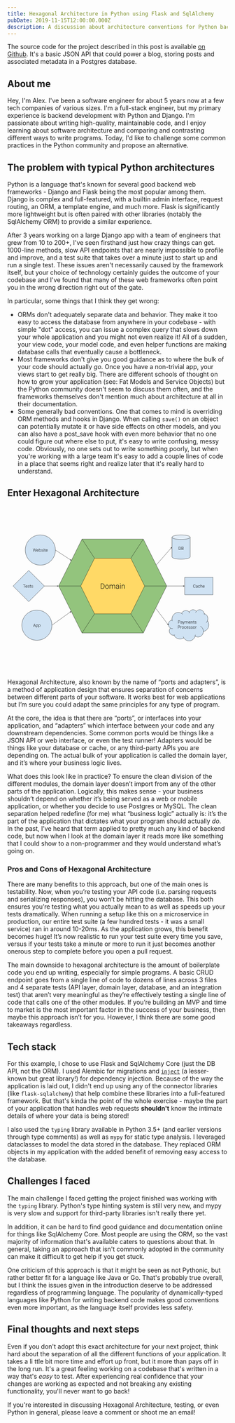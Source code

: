 ```yaml
---
title: Hexagonal Architecture in Python using Flask and SqlAlchemy
pubDate: 2019-11-15T12:00:00.000Z
description: A discussion about architecture conventions for Python backends.
---
```


The source code for the project described in this post is available [on Github](https://github.com/alex-grover/hexagonal-architecture-python). It's a basic JSON API that could power a blog, storing posts and associated metadata in a Postgres database.

## About me

Hey, I'm Alex. I've been a software engineer for about 5 years now at a few tech companies of various sizes. I'm a full-stack engineer, but my primary experience is backend development with Python and Django. I'm passionate about writing high-quality, maintainable code, and I enjoy learning about software architecture and comparing and contrasting different ways to write programs. Today, I'd like to challenge some common practices in the Python community and propose an alternative.

## The problem with typical Python architectures

Python is a language that's known for several good backend web frameworks - Django and Flask being the most popular among them. Django is complex and full-featured, with a builtin admin interface, request routing, an ORM, a template engine, and much more. Flask is significantly more lightweight but is often paired with other libraries (notably the SqlAlchemy ORM) to provide a similar experience.

After 3 years working on a large Django app with a team of engineers that grew from 10 to 200+, I've seen firsthand just how crazy things can get. 1000-line methods, slow API endpoints that are nearly impossible to profile and improve, and a test suite that takes over a minute just to start up and run a single test. These issues aren't necessarily caused by the framework itself, but your choice of technology certainly guides the outcome of your codebase and I've found that many of these web frameworks often point you in the wrong direction right out of the gate.

In particular, some things that I think they get wrong:

- ORMs don't adequately separate data and behavior. They make it too easy to access the database from anywhere in your codebase - with simple "dot" access, you can issue a complex query that slows down your whole application and you might not even realize it! All of a sudden, your view code, your model code, and even helper functions are making database calls that eventually cause a bottleneck.
- Most frameworks don't give you good guidance as to where the bulk of your code should actually _go_. Once you have a non-trivial app, your views start to get really big. There are different schools of thought on how to grow your application (see: Fat Models and Service Objects) but the Python community doesn't seem to discuss them often, and the frameworks themselves don't mention much about architecture at all in their documentation.
- Some generally bad conventions. One that comes to mind is overriding ORM methods and hooks in Django. When calling `save()` on an object can potentially mutate it or have side effects on other models, and you can also have a post_save hook with even more behavior that no one could figure out where else to put, it's easy to write confusing, messy code. Obviously, no one sets out to write something poorly, but when you're working with a large team it's easy to add a couple lines of code in a place that seems right and realize later that it's really hard to understand.

## Enter Hexagonal Architecture

<svg viewBox="0 0 960 720" fill="none" stroke-linecap="square" stroke-miterlimit="10" xmlns="http://www.w3.org/2000/svg">
  <clipPath id="a">
    <path d="M0 0h960v720H0V0z"/>
  </clipPath>
  <g clip-path="url(#a)">
    <path fill="none" d="M0 0h960v720H0z"/>
    <path
      fill="#93c47d"
      d="m223.546 346.113 101.968-203.937h266.867l101.968 203.937L592.381 550.05H325.514z"
      fill-rule="evenodd"
    />
    <path
      stroke="#000"
      stroke-linejoin="round"
      stroke-linecap="butt"
      d="m223.546 346.113 101.968-203.937h266.867l101.968 203.937L592.381 550.05H325.514z"
    />
    <path
      fill="#ffd966"
      d="M319.625 346.113 379.97 225.42h157.953l60.346 120.693-60.346 120.693H379.97z"
      fill-rule="evenodd"
    />
    <path
      stroke="#000"
      stroke-linejoin="round"
      stroke-linecap="butt"
      d="M319.625 346.113 379.97 225.42h157.953l60.346 120.693-60.346 120.693H379.97z"
    />
    <path
      fill="#000"
      d="M407.26 357.833v-22.75h6.36q2.796 0 5.015 1.281 2.219 1.266 3.453 3.64 1.25 2.376 1.25 5.407v2.094q0 3.047-1.234 5.406-1.235 2.36-3.485 3.64-2.234 1.282-5.14 1.282h-6.219zm1.922-21.11v19.485h4.312q3.594 0 5.766-2.375 2.172-2.39 2.172-6.453v-2q0-3.922-2.14-6.282-2.141-2.359-5.641-2.375h-4.47zm17.562 12.407q0-2.438.938-4.39.953-1.954 2.672-3.032 1.734-1.094 3.922-1.094 3.375 0 5.468 2.375 2.094 2.36 2.094 6.266v.39q0 2.453-.953 4.422-.938 1.953-2.656 3.016-1.719 1.062-3.922 1.062-3.36 0-5.469-2.359-2.094-2.375-2.094-6.281v-.375zm1.875.515q0 3.032 1.563 4.985 1.578 1.937 4.125 1.937 2.531 0 4.094-1.937 1.578-1.953 1.578-5.14v-.36q0-1.938-.719-3.547-.719-1.61-2.016-2.485-1.297-.89-2.968-.89-2.5 0-4.079 1.969-1.578 1.953-1.578 5.125v.343zm18.782-8.718.062 2.75q.938-1.532 2.344-2.297 1.406-.766 3.125-.766 4 0 5.078 3.281.906-1.578 2.422-2.422 1.515-.859 3.344-.859 5.437 0 5.546 5.938v11.28h-1.875v-11.14q-.015-2.265-.984-3.36-.953-1.093-3.125-1.093-2.016.031-3.406 1.313-1.39 1.265-1.547 3.093v11.188h-1.875v-11.281q-.016-2.172-1.031-3.235-1-1.078-3.094-1.078-1.766 0-3.031 1.016-1.266 1-1.875 2.984v11.594h-1.875v-16.906h1.797zm37.328 16.906q-.281-.797-.36-2.36-.984 1.282-2.515 1.985-1.516.687-3.219.687-2.438 0-3.953-1.359-1.5-1.36-1.5-3.438 0-2.468 2.047-3.906 2.062-1.437 5.734-1.437h3.39v-1.922q0-1.813-1.124-2.844-1.11-1.047-3.25-1.047-1.953 0-3.235 1-1.28 1-1.28 2.406l-1.876-.015q0-2.016 1.875-3.485 1.875-1.484 4.61-1.484 2.828 0 4.453 1.422 1.64 1.406 1.687 3.937v8q0 2.454.516 3.672v.188h-2zm-5.875-1.344q1.875 0 3.344-.906 1.484-.906 2.156-2.422v-3.719h-3.344q-2.797.031-4.375 1.031-1.578.985-1.578 2.72 0 1.421 1.047 2.359 1.062.937 2.75.937zm14.437 1.344h-1.875v-16.906h1.875v16.906zm-2.203-21.797q0-.531.344-.89.344-.376.937-.376.594 0 .938.375.36.36.36.891t-.36.89q-.344.36-.938.36-.593 0-.937-.36-.344-.359-.344-.89zm9.063 4.89.062 2.891q.953-1.562 2.375-2.375 1.422-.828 3.14-.828 2.72 0 4.048 1.531 1.328 1.532 1.343 4.594v11.094h-1.859v-11.11q-.016-2.265-.969-3.375-.937-1.109-3.015-1.109-1.735 0-3.079 1.094-1.328 1.078-1.968 2.922v11.578h-1.86v-16.906h1.782z"
    />
    <path fill="none" d="m325.514 142.176 54.457 83.244"/>
    <path
      stroke="#000"
      stroke-linejoin="round"
      stroke-linecap="butt"
      d="m325.514 142.176 54.457 83.244"
    />
    <path fill="none" d="M223.546 346.113h96.094"/>
    <path
      stroke="#000"
      stroke-linejoin="round"
      stroke-linecap="butt"
      d="M223.546 346.113h96.094"
    />
    <path fill="none" d="m325.514 550.05 54.457-83.244"/>
    <path
      stroke="#000"
      stroke-linejoin="round"
      stroke-linecap="butt"
      d="m325.514 550.05 54.457-83.244"
    />
    <path fill="none" d="m537.924 466.806 54.457 83.244"/>
    <path
      stroke="#000"
      stroke-linejoin="round"
      stroke-linecap="butt"
      d="m537.924 466.806 54.457 83.244"
    />
    <path fill="none" d="M598.27 346.113h96.095"/>
    <path
      stroke="#000"
      stroke-linejoin="round"
      stroke-linecap="butt"
      d="M598.27 346.113h96.095"
    />
    <path fill="none" d="m537.924 225.42 54.457-83.244"/>
    <path
      stroke="#000"
      stroke-linejoin="round"
      stroke-linecap="butt"
      d="m537.924 225.42 54.457-83.244"
    />
    <path
      fill="#cfe2f3"
      d="M717.528 134.102c0 5.458 17.697 9.882 39.527 9.882 21.83 0 39.528-4.424 39.528-9.882v85.402c0 5.458-17.697 9.882-39.528 9.882-21.83 0-39.527-4.424-39.527-9.882z"
      fill-rule="evenodd"
    />
    <path
      fill="#e2edf7"
      d="M717.528 134.102c0-5.457 17.697-9.882 39.527-9.882 21.83 0 39.528 4.425 39.528 9.882 0 5.458-17.697 9.882-39.528 9.882-21.83 0-39.527-4.424-39.527-9.882z"
      fill-rule="evenodd"
    />
    <path
      fill="none"
      d="M796.583 134.102c0 5.458-17.697 9.882-39.528 9.882-21.83 0-39.527-4.424-39.527-9.882 0-5.457 17.697-9.882 39.527-9.882 21.83 0 39.528 4.425 39.528 9.882v85.402c0 5.458-17.697 9.882-39.528 9.882-21.83 0-39.527-4.424-39.527-9.882v-85.402"
    />
    <path
      stroke="#000"
      stroke-linejoin="round"
      stroke-linecap="butt"
      d="M796.583 134.102c0 5.458-17.697 9.882-39.528 9.882-21.83 0-39.527-4.424-39.527-9.882 0-5.457 17.697-9.882 39.527-9.882 21.83 0 39.528 4.425 39.528 9.882v85.402c0 5.458-17.697 9.882-39.528 9.882-21.83 0-39.527-4.424-39.527-9.882v-85.402"
    />
    <path
      fill="#000"
      d="M746.903 188.664v-13.266h3.719q1.625 0 2.906.75 1.297.735 2.016 2.125.734 1.375.734 3.157v1.218q0 1.766-.719 3.141t-2.031 2.125q-1.297.75-3 .75h-3.625zm1.125-12.312v11.359h2.516q2.093 0 3.359-1.375 1.266-1.39 1.266-3.766v-1.172q0-2.28-1.25-3.656-1.25-1.375-3.282-1.39h-2.61zm11.09 12.312v-13.266h3.923q2.125 0 3.218.891 1.11.875 1.11 2.578 0 1.031-.563 1.797-.547.766-1.531 1.078 1.156.266 1.86 1.156.718.875.718 2.032 0 1.75-1.14 2.75-1.126.984-3.157.984h-4.437zm1.126-6.375v5.422h3.36q1.437 0 2.28-.719.844-.734.844-2.047 0-1.234-.812-1.937-.797-.719-2.22-.719h-3.452zm0-.937h3.062q1.406-.032 2.172-.657.766-.64.766-1.843 0-1.282-.797-1.891-.797-.61-2.406-.61h-2.797v5z"
    />
    <path
      fill="#cfe2f3"
      d="M717.727 493.517c-1.42-10.923 3.241-21.737 12.004-27.852 8.763-6.115 20.091-6.459 29.178-.886 3.219-6.351 9.11-10.736 15.892-11.829s13.658 1.236 18.548 6.28c2.742-5.758 8.126-9.627 14.241-10.233 6.116-.607 12.097 2.135 15.822 7.252 4.954-6.104 12.836-8.674 20.235-6.598 7.4 2.076 12.987 8.425 14.345 16.3 6.07 1.734 11.125 6.14 13.86 12.082a23.815 23.815 0 0 1 .405 18.9c5.977 8.145 7.375 18.999 3.672 28.51-3.702 9.511-11.948 16.251-21.66 17.705-.07 8.927-4.744 17.118-12.224 21.416-7.48 4.298-16.597 4.032-23.837-.695-3.083 10.691-11.763 18.558-22.288 20.2-10.525 1.644-21.01-3.23-26.923-12.517-7.25 4.577-15.948 5.896-24.133 3.658-8.185-2.238-15.168-7.843-19.374-15.552-7.407.908-14.57-3.11-17.932-10.062-3.362-6.95-2.208-15.354 2.889-21.039-6.608-4.072-9.98-12.154-8.357-20.03 1.622-7.875 7.872-13.761 15.489-14.588z"
      fill-rule="evenodd"
    />
    <path
      fill="none"
      d="M710.449 528.556c3.118 1.922 6.72 2.794 10.323 2.499m4.719 28.603c1.549-.19 3.068-.592 4.516-1.195m38.988 13.088a29.415 29.415 0 0 1-2.722-5.454m51.935-2.229c.563-1.949.927-3.955 1.087-5.985m34.972-14.735c.073-9.504-5.082-18.205-13.25-22.368m31.238-23.846a22.761 22.761 0 0 1-5.9 8.387m-8.363-39.37c.225 1.307.33 2.634.311 3.961m-34.89-13.662a20.833 20.833 0 0 0-3.023 5.051m-27.041-2.07a19.234 19.234 0 0 0-1.464 4.356m-32.977 1.192a27.693 27.693 0 0 1 5.298 4.227m-46.479 24.511c.196 1.506.505 2.993.925 4.447"
    />
    <path
      stroke="#000"
      stroke-linejoin="round"
      stroke-linecap="butt"
      d="M717.727 493.517c-1.42-10.923 3.241-21.737 12.004-27.852 8.763-6.115 20.091-6.459 29.178-.886 3.219-6.351 9.11-10.736 15.892-11.829s13.658 1.236 18.548 6.28c2.742-5.758 8.126-9.627 14.241-10.233 6.116-.607 12.097 2.135 15.822 7.252 4.954-6.104 12.836-8.674 20.235-6.598 7.4 2.076 12.987 8.425 14.345 16.3 6.07 1.734 11.125 6.14 13.86 12.082a23.815 23.815 0 0 1 .405 18.9c5.977 8.145 7.375 18.999 3.672 28.51-3.702 9.511-11.948 16.251-21.66 17.705-.07 8.927-4.744 17.118-12.224 21.416-7.48 4.298-16.597 4.032-23.837-.695-3.083 10.691-11.763 18.558-22.288 20.2-10.525 1.644-21.01-3.23-26.923-12.517-7.25 4.577-15.948 5.896-24.133 3.658-8.185-2.238-15.168-7.843-19.374-15.552-7.407.908-14.57-3.11-17.932-10.062-3.362-6.95-2.208-15.354 2.889-21.039-6.608-4.072-9.98-12.154-8.357-20.03 1.622-7.875 7.872-13.761 15.489-14.588z"
    />
    <path
      stroke="#000"
      stroke-linejoin="round"
      stroke-linecap="butt"
      d="M710.449 528.556c3.118 1.922 6.72 2.794 10.323 2.499m4.719 28.603c1.549-.19 3.068-.592 4.516-1.195m38.988 13.088a29.415 29.415 0 0 1-2.722-5.454m51.935-2.229c.563-1.949.927-3.955 1.087-5.985m34.972-14.735c.073-9.504-5.082-18.205-13.25-22.368m31.238-23.846a22.761 22.761 0 0 1-5.9 8.387m-8.363-39.37c.225 1.307.33 2.634.311 3.961m-34.89-13.662a20.833 20.833 0 0 0-3.023 5.051m-27.041-2.07a19.234 19.234 0 0 0-1.464 4.356m-32.977 1.192a27.693 27.693 0 0 1 5.298 4.227m-46.479 24.511c.196 1.506.505 2.993.925 4.447"
    />
    <path
      fill="#000"
      d="M745.414 503.557v5.406h-1.125v-13.266h4.516q2.078 0 3.265 1.063 1.203 1.047 1.203 2.906 0 1.86-1.156 2.875-1.14 1.016-3.328 1.016h-3.375zm0-.938h3.39q1.641 0 2.485-.765.86-.782.86-2.172 0-1.375-.86-2.188-.844-.812-2.406-.843h-3.469v5.968zm16.23 6.344q-.156-.469-.203-1.375-.578.75-1.468 1.156-.89.407-1.875.407-1.422 0-2.313-.797-.875-.797-.875-2 0-1.438 1.203-2.282 1.203-.843 3.344-.843h1.969v-1.11q0-1.062-.656-1.672-.641-.609-1.891-.609-1.14 0-1.89.594-.75.578-.75 1.406l-1.094-.016q0-1.171 1.093-2.03 1.094-.86 2.688-.86 1.656 0 2.61.828.952.812.984 2.281v4.672q0 1.438.296 2.14v.11h-1.171zm-3.421-.781q1.093 0 1.953-.531.86-.532 1.25-1.407v-2.172h-1.953q-1.625.016-2.547.594-.922.578-.922 1.594 0 .828.61 1.375.624.547 1.609.547zm10.184-.781 2.875-8.297h1.172l-4.203 11.53-.219.517q-.812 1.796-2.5 1.796-.39 0-.844-.125l-.015-.906.578.047q.797 0 1.281-.39.5-.391.86-1.36l.484-1.328-3.719-9.781h1.188l3.062 8.297zm6.723-8.297.047 1.609q.547-.89 1.36-1.328.828-.453 1.828-.453 2.328 0 2.953 1.906.53-.922 1.406-1.406.89-.5 1.953-.5 3.172 0 3.234 3.453v6.578h-1.093v-6.5q0-1.312-.563-1.953-.562-.64-1.828-.64-1.172.015-1.984.765-.813.734-.907 1.812v6.516h-1.093v-6.578q0-1.266-.594-1.89-.578-.626-1.813-.626-1.015 0-1.765.594-.735.578-1.094 1.734v6.766h-1.094v-9.86h1.047zm19.362 10.047q-1.25 0-2.266-.625-1.015-.625-1.593-1.72-.563-1.109-.563-2.484v-.39q0-1.422.547-2.563.563-1.14 1.547-1.781.984-.656 2.125-.656 1.797 0 2.844 1.219 1.062 1.218 1.062 3.343v.61h-7.031v.218q0 1.672.953 2.797.969 1.11 2.422 1.11.875 0 1.547-.313.672-.328 1.219-1.031l.687.516q-1.203 1.75-3.5 1.75zm-.203-9.297q-1.219 0-2.063.906-.843.89-1.03 2.422h5.921v-.125q-.047-1.422-.812-2.313-.766-.89-2.016-.89zm7.06-.75.047 1.687q.546-.906 1.375-1.375.828-.484 1.843-.484 1.578 0 2.344.89.781.891.797 2.672v6.469h-1.094v-6.484q0-1.313-.562-1.953-.547-.657-1.75-.657-1.016 0-1.797.64-.781.626-1.156 1.704v6.75h-1.079v-9.86h1.032zm10.904-2.516v2.516h2.047v.89h-2.047v6.578q0 .813.297 1.22.297.39 1 .39.266 0 .875-.078l.047.89q-.422.157-1.172.157-1.11 0-1.625-.657-.516-.656-.516-1.922v-6.578h-1.812v-.89h1.812v-2.516h1.094zm10.213 9.875q0-.812-.656-1.297-.657-.5-1.97-.781-1.312-.281-2.03-.64-.72-.36-1.079-.876-.343-.515-.343-1.25 0-1.172.968-1.922.985-.765 2.5-.765 1.657 0 2.641.812 1 .813 1 2.125h-1.094q0-.875-.718-1.437-.72-.578-1.829-.578-1.078 0-1.734.484-.64.469-.64 1.234 0 .735.53 1.141.548.406 1.985.75 1.438.328 2.14.719.72.375 1.063.922.36.53.36 1.297 0 1.25-1.016 2-1 .75-2.625.75-1.719 0-2.797-.829-1.062-.843-1.062-2.125h1.093q.063.97.797 1.5.75.532 1.969.532 1.14 0 1.844-.5.703-.5.703-1.266zM744.95 525.557v5.406h-1.126v-13.266h4.516q2.078 0 3.266 1.063 1.203 1.047 1.203 2.906 0 1.86-1.156 2.875-1.141 1.016-3.329 1.016h-3.375zm0-.938h3.39q1.64 0 2.484-.765.86-.782.86-2.172 0-1.375-.86-2.188-.843-.812-2.406-.843h-3.469v5.968zm14.658-2.578q-.343-.062-.734-.062-1.016 0-1.719.562-.703.563-1.015 1.656v6.766h-1.078v-9.86h1.062l.016 1.563q.875-1.734 2.78-1.734.454 0 .72.11l-.032 1zm.938 3.844q0-1.422.547-2.547.563-1.14 1.563-1.766 1.015-.64 2.28-.64 1.97 0 3.188 1.375 1.235 1.375 1.235 3.656v.234q0 1.422-.563 2.563-.547 1.14-1.547 1.766-1 .625-2.28.625-1.97 0-3.204-1.375-1.219-1.391-1.219-3.672v-.22zm1.094.312q0 1.766.922 2.907.922 1.125 2.406 1.125 1.469 0 2.375-1.125.922-1.141.922-3v-.22q0-1.124-.422-2.062-.406-.937-1.172-1.453-.75-.515-1.734-.515-1.453 0-2.375 1.14-.922 1.14-.922 3v.203zm13.605 4.032q1.14 0 1.906-.641.781-.64.844-1.672h1.047q-.047.906-.578 1.656-.516.735-1.375 1.157-.86.422-1.844.422-1.938 0-3.078-1.344-1.125-1.36-1.125-3.64v-.329q0-1.453.5-2.562.515-1.125 1.468-1.735.954-.61 2.235-.61 1.61 0 2.656.97 1.063.953 1.14 2.53h-1.046q-.078-1.155-.844-1.859-.75-.718-1.906-.718-1.485 0-2.297 1.062-.813 1.063-.813 2.985v.328q0 1.89.813 2.953.812 1.047 2.297 1.047zm9.782.922q-1.25 0-2.265-.625-1.016-.625-1.594-1.72-.563-1.109-.563-2.484v-.39q0-1.422.547-2.563.563-1.14 1.547-1.781.985-.656 2.125-.656 1.797 0 2.844 1.219 1.062 1.218 1.062 3.343v.61h-7.03v.218q0 1.672.952 2.797.969 1.11 2.422 1.11.875 0 1.547-.313.672-.328 1.219-1.031l.687.516q-1.203 1.75-3.5 1.75zm-.203-9.297q-1.219 0-2.062.906-.844.89-1.032 2.422h5.922v-.125q-.047-1.422-.812-2.313-.766-.89-2.016-.89zm11.935 6.609q0-.812-.656-1.297-.657-.5-1.97-.781-1.312-.281-2.03-.64-.72-.36-1.079-.876-.343-.515-.343-1.25 0-1.172.968-1.922.985-.765 2.5-.765 1.657 0 2.641.812 1 .813 1 2.125h-1.094q0-.875-.718-1.437-.72-.578-1.829-.578-1.078 0-1.734.484-.64.469-.64 1.234 0 .735.53 1.141.548.406 1.985.75 1.438.328 2.14.719.72.375 1.063.922.36.53.36 1.297 0 1.25-1.016 2-1 .75-2.625.75-1.719 0-2.797-.829-1.062-.843-1.062-2.125h1.093q.063.97.797 1.5.75.532 1.969.532 1.14 0 1.844-.5.703-.5.703-1.266zm9.446 0q0-.812-.656-1.297-.656-.5-1.969-.781-1.312-.281-2.03-.64-.72-.36-1.079-.876-.344-.515-.344-1.25 0-1.172.969-1.922.984-.765 2.5-.765 1.656 0 2.64.812 1 .813 1 2.125h-1.093q0-.875-.719-1.437-.719-.578-1.828-.578-1.078 0-1.734.484-.641.469-.641 1.234 0 .735.531 1.141.547.406 1.985.75 1.437.328 2.14.719.719.375 1.063.922.36.53.36 1.297 0 1.25-1.016 2-1 .75-2.625.75-1.72 0-2.797-.829-1.063-.843-1.063-2.125h1.094q.062.97.797 1.5.75.532 1.969.532 1.14 0 1.843-.5.703-.5.703-1.266zm2.931-2.578q0-1.422.547-2.547.563-1.14 1.563-1.766 1.015-.64 2.281-.64 1.969 0 3.187 1.375 1.235 1.375 1.235 3.656v.234q0 1.422-.563 2.563-.547 1.14-1.547 1.766-1 .625-2.28.625-1.97 0-3.204-1.375-1.219-1.391-1.219-3.672v-.22zm1.094.312q0 1.766.922 2.907.922 1.125 2.406 1.125 1.469 0 2.375-1.125.922-1.141.922-3v-.22q0-1.124-.422-2.062-.406-.937-1.172-1.453-.75-.515-1.734-.515-1.453 0-2.375 1.14-.922 1.14-.922 3v.203zm14.511-4.156q-.344-.062-.734-.062-1.016 0-1.719.562-.703.563-1.016 1.656v6.766h-1.078v-9.86h1.063l.015 1.563q.875-1.734 2.782-1.734.453 0 .718.11l-.03 1z"
    />
    <path fill="none" d="m650.189 253.181 67.339-76.378"/>
    <path
      stroke="#000"
      stroke-linejoin="round"
      stroke-linecap="butt"
      d="m650.189 253.181 63.37-71.877"
    />
    <path
      fill="#000"
      stroke="#000"
      stroke-linecap="butt"
      d="m714.799 182.396 1.762-4.496-4.24 2.311z"
      fill-rule="evenodd"
    />
    <path fill="none" d="m647.67 444.118 54.71 72.063"/>
    <path
      stroke="#000"
      stroke-linejoin="round"
      stroke-linecap="butt"
      d="m647.67 444.118 51.081 67.284"
    />
    <path
      fill="#000"
      stroke="#000"
      stroke-linecap="butt"
      d="m697.436 512.4 4.06 2.616-1.429-4.613z"
      fill-rule="evenodd"
    />
    <path fill="none" d="m209.438 189.827 70.646 45.7"/>
    <path
      stroke="#000"
      stroke-linejoin="round"
      stroke-linecap="butt"
      d="m209.438 189.827 65.608 42.442"
    />
    <path
      fill="#000"
      stroke="#000"
      stroke-linecap="butt"
      d="m274.15 233.655 4.707 1.079-2.914-3.852z"
      fill-rule="evenodd"
    />
    <path
      fill="#cfe2f3"
      d="M78.226 189.827c0-36.234 29.373-65.607 65.606-65.607a65.606 65.606 0 0 1 65.606 65.607c0 36.233-29.373 65.606-65.606 65.606-36.233 0-65.606-29.373-65.606-65.606z"
      fill-rule="evenodd"
    />
    <path
      stroke="#000"
      stroke-linejoin="round"
      stroke-linecap="butt"
      d="M78.226 189.827c0-36.234 29.373-65.607 65.606-65.607a65.606 65.606 0 0 1 65.606 65.607c0 36.233-29.373 65.606-65.606 65.606-36.233 0-65.606-29.373-65.606-65.606z"
    />
    <path
      fill="#000"
      d="m115.117 193.169.407 2.062.5-1.969 2.89-9.78h1l2.844 9.78.5 1.985.437-2.078 2.391-9.688h1.156l-3.406 13.266h-1.078l-3-10.375-.344-1.313-.328 1.313-3.078 10.375h-1.078l-3.375-13.266h1.14l2.422 9.688zm17.552 3.765q-1.25 0-2.265-.625-1.016-.625-1.594-1.718-.563-1.11-.563-2.485v-.39q0-1.422.547-2.563.563-1.14 1.547-1.781.984-.656 2.125-.656 1.797 0 2.844 1.218 1.062 1.219 1.062 3.344v.61h-7.03v.218q0 1.672.952 2.797.969 1.11 2.422 1.11.875 0 1.547-.313.672-.328 1.219-1.031l.687.515q-1.203 1.75-3.5 1.75zm-.203-9.297q-1.219 0-2.062.907-.844.89-1.032 2.422h5.922v-.125q-.047-1.422-.812-2.313-.766-.89-2.016-.89zm13.966 4.282q0 2.312-1.031 3.672-1.016 1.343-2.735 1.343-2.062 0-3.109-1.531l-.047 1.344h-1.031v-14h1.094v5.578q1.03-1.61 3.078-1.61 1.75 0 2.765 1.329 1.016 1.328 1.016 3.718v.157zm-1.094-.188q0-1.953-.765-3.015-.75-1.063-2.125-1.063-1.047 0-1.782.516-.718.515-1.093 1.515v4.438q.812 1.86 2.89 1.86 1.344 0 2.11-1.063.765-1.063.765-3.188zm9.402 2.516q0-.813-.656-1.297-.656-.5-1.969-.781-1.312-.282-2.031-.641-.719-.36-1.078-.875-.344-.516-.344-1.25 0-1.172.969-1.922.984-.765 2.5-.765 1.656 0 2.64.812 1 .813 1 2.125h-1.093q0-.875-.72-1.437-.718-.579-1.827-.579-1.078 0-1.735.485-.64.469-.64 1.234 0 .735.531 1.14.547.407 1.984.75 1.438.329 2.141.72.719.375 1.062.921.36.532.36 1.297 0 1.25-1.016 2-1 .75-2.625.75-1.719 0-2.797-.828-1.062-.844-1.062-2.125h1.094q.062.969.796 1.5.75.531 1.97.531 1.14 0 1.843-.5.703-.5.703-1.265zm4.76 2.5h-1.095v-9.86h1.094v9.86zm-1.282-12.703q0-.313.203-.532.203-.218.547-.218.344 0 .547.218.203.22.203.532 0 .312-.203.515t-.547.203q-.344 0-.547-.203-.203-.203-.203-.515zm5.931.328v2.515h2.047v.891h-2.047v6.578q0 .813.297 1.219.297.39 1 .39.266 0 .875-.078l.047.891q-.422.156-1.172.156-1.11 0-1.625-.656-.516-.656-.516-1.922v-6.578h-1.812v-.89h1.812v-2.516h1.094zm8.12 12.562q-1.25 0-2.266-.625t-1.594-1.718q-.563-1.11-.563-2.485v-.39q0-1.422.547-2.563.563-1.14 1.547-1.781.984-.656 2.125-.656 1.797 0 2.844 1.218 1.062 1.219 1.062 3.344v.61h-7.03v.218q0 1.672.952 2.797.969 1.11 2.422 1.11.875 0 1.547-.313.672-.328 1.219-1.031l.687.515q-1.203 1.75-3.5 1.75zm-.204-9.297q-1.219 0-2.062.907-.844.89-1.032 2.422h5.922v-.125q-.047-1.422-.812-2.313-.766-.89-2.016-.89z"
    />
    <path
      fill="#cfe2f3"
      d="M63.102 516.181c0-36.233 29.373-65.606 65.607-65.606a65.606 65.606 0 0 1 65.606 65.606c0 36.234-29.373 65.606-65.606 65.606-36.234 0-65.607-29.373-65.607-65.606z"
      fill-rule="evenodd"
    />
    <path
      stroke="#000"
      stroke-linejoin="round"
      stroke-linecap="butt"
      d="M63.102 516.181c0-36.233 29.373-65.606 65.607-65.606a65.606 65.606 0 0 1 65.606 65.606c0 36.234-29.373 65.606-65.606 65.606-36.234 0-65.607-29.373-65.607-65.606z"
    />
    <path
      fill="#000"
      d="M121.388 519.382h-6.032l-1.359 3.72h-1.188l5.032-13.267h1.062l5.016 13.266h-1.156l-1.375-3.719zm-5.688-.953h5.328l-2.656-7.219-2.672 7.22zm17.839-.156q0 2.312-1.016 3.672-1.016 1.344-2.734 1.344-2.016 0-3.094-1.422v5.03H125.6v-13.655h1.016l.062 1.39q1.063-1.562 3.078-1.562 1.766 0 2.766 1.344 1.016 1.328 1.016 3.703v.156zm-1.094-.188q0-1.89-.781-2.984-.766-1.094-2.157-1.094-1 0-1.718.485-.72.484-1.094 1.406v4.719q.39.86 1.11 1.312.734.438 1.734.438 1.375 0 2.14-1.094.766-1.11.766-3.188zm11.433.188q0 2.312-1.016 3.672-1.015 1.344-2.734 1.344-2.016 0-3.094-1.422v5.03h-1.094v-13.655h1.016l.063 1.39q1.062-1.562 3.078-1.562 1.765 0 2.765 1.344 1.016 1.328 1.016 3.703v.156zm-1.094-.188q0-1.89-.781-2.984-.766-1.094-2.156-1.094-1 0-1.72.485-.718.484-1.093 1.406v4.719q.39.86 1.11 1.312.734.438 1.734.438 1.375 0 2.14-1.094.766-1.11.766-3.188z"
    />
    <path fill="none" d="m194.315 516.181 84.094-60.283"/>
    <path
      stroke="#000"
      stroke-linejoin="round"
      stroke-linecap="butt"
      d="m194.315 516.181 79.218-56.788"
    />
    <path
      fill="#000"
      stroke="#000"
      stroke-linecap="butt"
      d="m274.495 460.736 2.726-3.987-4.65 1.302z"
      fill-rule="evenodd"
    />
    <path
      fill="#cfe2f3"
      d="m25.047 346.113 68.22-67.7 68.22 67.7-68.22 67.7z"
      fill-rule="evenodd"
    />
    <path
      stroke="#000"
      stroke-linejoin="round"
      stroke-linecap="butt"
      d="m25.047 346.113 68.22-67.7 68.22 67.7-68.22 67.7z"
    />
    <path
      fill="#000"
      d="M78.829 340.72h-4.547v12.313h-1.11V340.72h-4.546v-.953h10.203v.953zm4.801 12.5q-1.25 0-2.266-.625-1.015-.625-1.593-1.718-.563-1.11-.563-2.485v-.39q0-1.422.547-2.563.563-1.14 1.547-1.781.984-.656 2.125-.656 1.797 0 2.844 1.218 1.062 1.22 1.062 3.344v.61h-7.031v.218q0 1.672.953 2.797.969 1.11 2.422 1.11.875 0 1.547-.313.672-.328 1.219-1.031l.687.515q-1.203 1.75-3.5 1.75zm-.203-9.297q-1.219 0-2.063.907-.843.89-1.03 2.422h5.921v-.125q-.047-1.422-.812-2.313-.766-.89-2.016-.89zm11.935 6.61q0-.813-.657-1.297-.656-.5-1.968-.781-1.313-.282-2.032-.64-.718-.36-1.078-.876-.343-.516-.343-1.25 0-1.172.968-1.922.985-.765 2.5-.765 1.657 0 2.64.812 1 .813 1 2.125H95.3q0-.875-.719-1.437-.718-.579-1.828-.579-1.078 0-1.734.485-.64.469-.64 1.234 0 .735.53 1.14.547.407 1.985.75 1.437.329 2.14.72.72.375 1.063.921.36.532.36 1.297 0 1.25-1.016 2-1 .75-2.625.75-1.719 0-2.797-.828-1.063-.844-1.063-2.125h1.094q.063.969.797 1.5.75.531 1.969.531 1.14 0 1.844-.5.703-.5.703-1.265zm5.227-9.875v2.515h2.047v.891h-2.047v6.578q0 .813.297 1.219.297.39 1 .39.266 0 .875-.078l.047.891q-.422.156-1.172.156-1.109 0-1.625-.656-.515-.656-.515-1.922v-6.578h-1.813v-.89h1.813v-2.516h1.093zm10.213 9.875q0-.813-.656-1.297-.656-.5-1.969-.781-1.312-.282-2.031-.64-.719-.36-1.078-.876-.344-.516-.344-1.25 0-1.172.969-1.922.984-.765 2.5-.765 1.656 0 2.64.812 1 .813 1 2.125h-1.093q0-.875-.719-1.437-.719-.579-1.828-.579-1.078 0-1.734.485-.641.469-.641 1.234 0 .735.531 1.14.547.407 1.985.75 1.437.329 2.14.72.719.375 1.063.921.359.532.359 1.297 0 1.25-1.016 2-1 .75-2.625.75-1.718 0-2.796-.828-1.063-.844-1.063-2.125h1.094q.062.969.797 1.5.75.531 1.968.531 1.141 0 1.844-.5.703-.5.703-1.265z"
    />
    <path fill="none" d="M161.488 346.113h62.047"/>
    <path
      stroke="#000"
      stroke-linejoin="round"
      stroke-linecap="butt"
      d="M161.488 346.113h56.047"
    />
    <path
      fill="#000"
      stroke="#000"
      stroke-linecap="butt"
      d="m217.535 347.765 4.538-1.652-4.538-1.652z"
      fill-rule="evenodd"
    />
    <path
      fill="#cfe2f3"
      d="M772.99 307.85h122.803v76.378H772.99z"
      fill-rule="evenodd"
    />
    <path
      stroke="#000"
      stroke-linejoin="round"
      stroke-linecap="butt"
      d="M772.99 307.85h122.803v76.378H772.99z"
    />
    <path
      fill="#000"
      d="M819.655 348.819q-.218 2.094-1.5 3.219-1.265 1.109-3.375 1.109-1.484 0-2.625-.734-1.125-.75-1.75-2.094-.609-1.36-.625-3.094v-1.719q0-1.781.625-3.14.625-1.36 1.782-2.11 1.156-.75 2.672-.75 2.14 0 3.375 1.157 1.234 1.156 1.421 3.187h-1.125q-.421-3.375-3.671-3.375-1.797 0-2.875 1.344-1.063 1.344-1.063 3.719v1.625q0 2.296 1.031 3.671 1.047 1.36 2.828 1.36 1.75 0 2.641-.844.906-.844 1.11-2.531h1.124zm8.694 4.14q-.156-.468-.203-1.375-.578.75-1.469 1.157-.89.406-1.875.406-1.422 0-2.312-.797-.875-.797-.875-2 0-1.437 1.203-2.281 1.203-.844 3.344-.844h1.968v-1.11q0-1.062-.656-1.671-.64-.61-1.89-.61-1.141 0-1.891.594-.75.578-.75 1.406l-1.094-.015q0-1.172 1.094-2.031 1.094-.86 2.687-.86 1.657 0 2.61.828.953.813.984 2.282v4.671q0 1.438.297 2.141v.11h-1.172zm-3.422-.78q1.094 0 1.953-.532.86-.531 1.25-1.406v-2.172h-1.953q-1.625.015-2.547.594-.921.578-.921 1.593 0 .828.609 1.375.625.547 1.61.547zm10.837.046q1.14 0 1.906-.64.782-.641.844-1.672h1.047q-.047.906-.578 1.656-.516.734-1.375 1.156-.86.422-1.844.422-1.937 0-3.078-1.344-1.125-1.36-1.125-3.64v-.329q0-1.453.5-2.562.516-1.125 1.469-1.734.953-.61 2.234-.61 1.61 0 2.656.969 1.063.953 1.141 2.531h-1.047q-.078-1.156-.844-1.86-.75-.718-1.906-.718-1.484 0-2.297 1.063-.812 1.062-.812 2.984v.328q0 1.89.812 2.953.813 1.047 2.297 1.047zm7.048-7.453q.547-.89 1.375-1.36.844-.484 1.844-.484 1.578 0 2.344.89.781.891.797 2.673v6.468h-1.094v-6.484q0-1.312-.563-1.953-.546-.656-1.75-.656-1.015 0-1.796.64-.782.625-1.157 1.703v6.75h-1.078v-14h1.078v5.813zm12.974 8.375q-1.25 0-2.266-.625t-1.594-1.719q-.562-1.11-.562-2.484v-.39q0-1.423.547-2.563.562-1.141 1.547-1.782.984-.656 2.125-.656 1.796 0 2.843 1.219 1.063 1.219 1.063 3.344v.609h-7.031v.219q0 1.672.953 2.797.968 1.109 2.422 1.109.875 0 1.546-.312.672-.329 1.22-1.032l.687.516q-1.203 1.75-3.5 1.75zm-.203-9.297q-1.22 0-2.063.906-.844.89-1.031 2.422h5.922v-.125q-.047-1.422-.813-2.312-.765-.891-2.015-.891z"
    />
    <path fill="none" d="m694.35 346.113 78.645-.063"/>
    <path
      stroke="#000"
      stroke-linejoin="round"
      stroke-linecap="butt"
      d="m694.35 346.113 72.645-.058"
    />
    <path
      fill="#000"
      stroke="#000"
      stroke-linecap="butt"
      d="m766.996 347.706 4.537-1.655-4.54-1.648z"
      fill-rule="evenodd"
    />
    <path fill="none" d="M92.1 22.816h103.464v53.166H92.1z"/>
    <path
      class="svg-label"
      fill="#000"
      d="M105.897 53.27v9.266h-1.922v-22.75h7.75q3.547 0 5.593 1.813 2.063 1.812 2.063 4.984 0 3.203-1.984 4.953-1.97 1.735-5.72 1.735h-5.78zm0-1.624h5.828q2.797 0 4.265-1.328 1.47-1.329 1.47-3.704 0-2.359-1.47-3.75-1.453-1.406-4.14-1.437h-5.953v10.219zm16.109 2.187q0-2.437.937-4.39.954-1.954 2.672-3.032 1.735-1.093 3.922-1.093 3.375 0 5.469 2.375 2.094 2.359 2.094 6.265v.39q0 2.454-.953 4.423-.938 1.953-2.657 3.015-1.718 1.063-3.922 1.063-3.359 0-5.468-2.36-2.094-2.375-2.094-6.28v-.376zm1.875.516q0 3.031 1.562 4.984 1.579 1.938 4.125 1.938 2.532 0 4.094-1.938 1.578-1.953 1.578-5.14v-.36q0-1.937-.718-3.547-.72-1.61-2.016-2.484-1.297-.89-2.969-.89-2.5 0-4.078 1.968-1.578 1.953-1.578 5.125v.344zm24.89-7.125q-.593-.11-1.265-.11-1.75 0-2.969.985-1.203.969-1.719 2.828v11.61h-1.859V45.63h1.828l.031 2.688q1.485-3 4.766-3 .781 0 1.234.203l-.046 1.703zm6.641-5.922v4.328h3.5v1.531h-3.5v11.266q0 1.406.5 2.094.516.687 1.703.687.47 0 1.516-.156l.078 1.531q-.734.266-2 .266-1.922 0-2.797-1.11-.875-1.125-.875-3.296V47.16h-3.11V45.63h3.11v-4.328h1.875zm17.5 16.937q0-1.39-1.125-2.234-1.11-.844-3.36-1.312-2.25-.485-3.5-1.094-1.234-.625-1.843-1.516-.594-.89-.594-2.156 0-2 1.672-3.297 1.672-1.312 4.281-1.312 2.829 0 4.532 1.406 1.718 1.39 1.718 3.64h-1.875q0-1.484-1.25-2.468-1.234-.985-3.125-.985-1.843 0-2.968.828-1.11.813-1.11 2.125 0 1.266.922 1.97.938.687 3.39 1.265 2.47.578 3.688 1.234 1.235.656 1.828 1.578.594.922.594 2.235 0 2.14-1.734 3.422-1.719 1.28-4.5 1.28-2.953 0-4.797-1.421-1.828-1.438-1.828-3.625h1.875q.11 1.64 1.375 2.562 1.281.907 3.375.907 1.953 0 3.156-.86t1.203-2.172z"
    />
    <path fill="none" d="M672.52 26.549h169.07v45.7H672.52z"/>
    <path
      class="svg-label"
      fill="#000"
      d="M696.676 59.894h-10.328l-2.344 6.375h-2.016l8.61-22.75h1.828l8.61 22.75h-2l-2.36-6.375zm-9.734-1.641h9.125l-4.563-12.39-4.562 12.39zm16.25-.594q0-3.937 1.75-6.265 1.765-2.344 4.78-2.344 3.423 0 5.22 2.703v-9.484h1.859v24h-1.75l-.078-2.25q-1.797 2.562-5.281 2.562-2.922 0-4.72-2.344-1.78-2.36-1.78-6.36v-.218zm1.89.328q0 3.235 1.297 5.11 1.297 1.86 3.656 1.86 3.453 0 4.907-3.048v-7.937q-1.454-3.297-4.875-3.297-2.36 0-3.672 1.86-1.313 1.843-1.313 5.452zm27.313 8.282q-.282-.797-.36-2.36-.984 1.281-2.515 1.985-1.516.687-3.219.687-2.438 0-3.953-1.36-1.5-1.359-1.5-3.437 0-2.469 2.047-3.906 2.062-1.438 5.734-1.438h3.39V54.52q0-1.813-1.124-2.844-1.11-1.047-3.25-1.047-1.953 0-3.235 1-1.28 1-1.28 2.406l-1.876-.015q0-2.016 1.875-3.485 1.875-1.484 4.61-1.484 2.828 0 4.453 1.422 1.64 1.406 1.687 3.937v8q0 2.453.516 3.672v.188h-2zm-5.875-1.344q1.875 0 3.343-.906 1.485-.907 2.157-2.422v-3.72h-3.344q-2.797.032-4.375 1.032-1.578.985-1.578 2.719 0 1.422 1.047 2.36 1.062.937 2.75.937zm25.937-6.938q0 3.953-1.75 6.282-1.75 2.312-4.687 2.312-3.469 0-5.313-2.437v8.625h-1.86V49.362h1.735l.094 2.39q1.828-2.702 5.297-2.702 3.031 0 4.75 2.297 1.734 2.297 1.734 6.375v.265zm-1.875-.328q0-3.234-1.328-5.11-1.328-1.874-3.703-1.874-1.719 0-2.953.828-1.235.828-1.89 2.406v8.11q.671 1.453 1.921 2.218 1.25.766 2.953.766 2.36 0 3.672-1.875 1.328-1.89 1.328-5.469zm8.922-12.625v4.328h3.5v1.532h-3.5v11.265q0 1.406.5 2.094.516.687 1.703.687.469 0 1.516-.156l.078 1.531q-.734.266-2 .266-1.922 0-2.797-1.11-.875-1.124-.875-3.296V50.894h-3.11v-1.532h3.11v-4.328h1.875zm13.922 21.547q-2.156 0-3.906-1.062-1.735-1.063-2.703-2.954-.97-1.906-.97-4.265v-.672q0-2.438.938-4.39.953-1.954 2.641-3.063 1.687-1.125 3.656-1.125 3.078 0 4.875 2.11 1.813 2.093 1.813 5.734v1.046h-12.063v.36q0 2.875 1.64 4.797 1.657 1.906 4.157 1.906 1.5 0 2.64-.547 1.157-.547 2.094-1.75l1.172.89q-2.062 2.985-5.984 2.985zm-.344-15.937q-2.11 0-3.562 1.546-1.438 1.547-1.75 4.157h10.14v-.203q-.078-2.438-1.39-3.97-1.313-1.53-3.438-1.53zm18.14.312q-.593-.11-1.265-.11-1.75 0-2.969.985-1.203.969-1.718 2.828v11.61h-1.86V49.362h1.828l.032 2.688q1.484-3 4.765-3 .782 0 1.235.203l-.047 1.703zm13.079 11.016q0-1.39-1.125-2.235-1.11-.843-3.36-1.312-2.25-.485-3.5-1.094-1.234-.625-1.843-1.516-.594-.89-.594-2.156 0-2 1.672-3.297 1.672-1.312 4.281-1.312 2.828 0 4.531 1.406 1.72 1.39 1.72 3.64h-1.876q0-1.484-1.25-2.468-1.234-.984-3.125-.984-1.844 0-2.969.828-1.109.812-1.109 2.125 0 1.265.922 1.968.937.688 3.39 1.266 2.47.578 3.688 1.234 1.234.657 1.828 1.579.594.921.594 2.234 0 2.14-1.734 3.422-1.72 1.281-4.5 1.281-2.954 0-4.797-1.422-1.828-1.437-1.828-3.625h1.875q.109 1.64 1.375 2.563 1.28.906 3.375.906 1.953 0 3.156-.86 1.203-.859 1.203-2.171z"
    />
  </g>
  <style>
    .svg-label {
      fill: var(--text-color);
    }
  </style>
</svg>

Hexagonal Architecture, also known by the name of “ports and adapters”, is a method of application design that ensures separation of concerns between different parts of your software. It works best for web applications but I’m sure you could adapt the same principles for any type of program.

At the core, the idea is that there are “ports”, or interfaces into your application, and “adapters” which interface between your code and any downstream dependencies. Some common ports would be things like a JSON API or web interface, or even the test runner! Adapters would be things like your database or cache, or any third-party APIs you are depending on. The actual bulk of your application is called the domain layer, and it’s where your business logic lives.

What does this look like in practice? To ensure the clean division of the different modules, the domain layer doesn’t import from any of the other parts of the application. Logically, this makes sense - your business shouldn’t depend on whether it’s being served as a web or mobile application, or whether you decide to use Postgres or MySQL. The clean separation helped redefine (for me) what “business logic” actually is: it’s the part of the application that dictates what your program should actually _do_. In the past, I’ve heard that term applied to pretty much any kind of backend code, but now when I look at the domain layer it reads more like something that I could show to a non-programmer and they would understand what’s going on.

### Pros and Cons of Hexagonal Architecture

There are many benefits to this approach, but one of the main ones is testability. Now, when you’re testing your API code (i.e. parsing requests and serializing responses), you won’t be hitting the database. This both ensures you’re testing what you actually mean to as well as speeds up your tests dramatically. When running a setup like this on a microservice in production, our entire test suite (a few hundred tests - it was a small service) ran in around 10-20ms. As the application grows, this benefit becomes huge! It’s now realistic to run your test suite every time you save, versus if your tests take a minute or more to run it just becomes another onerous step to complete before you open a pull request.

The main downside to hexagonal architecture is the amount of boilerplate code you end up writing, especially for simple programs. A basic CRUD endpoint goes from a single line of code to dozens of lines across 3 files and 4 separate tests (API layer, domain layer, database, and an integration test) that aren’t very meaningful as they’re effectively testing a single line of code that calls one of the other modules. If you’re building an MVP and time to market is the most important factor in the success of your business, then maybe this approach isn’t for you. However, I think there are some good takeaways regardless.

## Tech stack

For this example, I chose to use Flask and SqlAlchemy Core (just the DB API, not the ORM). I used Alembic for migrations and [`inject`](https://github.com/ivankorobkov/python-inject) (a lesser-known but great library!) for dependency injection. Because of the way the application is laid out, I didn't end up using any of the connector libraries (like `flask-sqlalchemy`) that help combine these libraries into a full-featured framework. But that's kinda the point of the whole exercise - maybe the part of your application that handles web requests **shouldn't** know the intimate details of where your data is being stored!

I also used the `typing` library available in Python 3.5+ (and earlier versions through type comments) as well as `mypy` for static type analysis. I leveraged dataclasses to model the data stored in the database. They replaced ORM objects in my application with the added benefit of removing easy access to the database.

## Challenges I faced

The main challenge I faced getting the project finished was working with the `typing` library. Python's type hinting system is still very new, and mypy is very slow and support for third-party libraries isn't really there yet.

In addition, it can be hard to find good guidance and documentation online for things like SqlAlchemy Core. Most people are using the ORM, so the vast majority of information that's available caters to questions about that. In general, taking an approach that isn't commonly adopted in the community can make it difficult to get help if you get stuck.

One criticism of this approach is that it might be seen as not Pythonic, but rather better fit for a language like Java or Go. That's probably true overall, but I think the issues given in the introduction deserve to be addressed regardless of programming language. The popularity of dynamically-typed languages like Python for writing backend code makes good conventions even more important, as the language itself provides less safety.

## Final thoughts and next steps

Even if you don't adopt this exact architecture for your next project, think hard about the separation of all the different functions of your application. It takes a li ttle bit more time and effort up front, but it more than pays off in the long run. It's a great feeling working on a codebase that's written in a way that's _easy_ to test. After experiencing real confidence that your changes are working as expected and not breaking any existing functionality, you'll never want to go back!

If you're interested in discussing Hexagonal Architecture, testing, or even Python in general, please leave a comment or shoot me an email!
